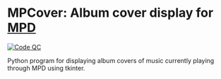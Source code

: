 # MPCover: Album cover display for [MPD](https://github.com/MusicPlayerDaemon/MPD)

[![Code QC](https://github.com/milivojevicu/mpcover/actions/workflows/check.yml/badge.svg)](https://github.com/milivojevicu/mpcover/actions/workflows/check.yml)

Python program for displaying album covers of music currently playing through MPD using tkinter.

